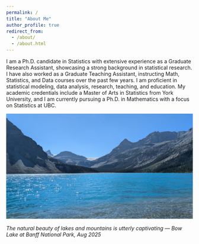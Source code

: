 ```yaml
---
permalink: /
title: "About Me"
author_profile: true
redirect_from: 
  - /about/
  - /about.html
---
```


I am a Ph.D. candidate in Statistics with extensive experience as a Graduate Research Assistant, showcasing a strong background in statistical research. I have also worked as a Graduate Teaching Assistant, instructing Math, Statistics, and Data courses over the past few years. I am proficient in statistical modeling, data analysis, research, teaching, and education. My academic credentials include a Master of Arts in Statistics from York University, and I am currently pursuing a Ph.D. in Mathematics with a focus on Statistics at UBC.

![Bow Lake](/images/BowLake.jpg)

*The natural beauty of lakes and mountains is utterly captivating — Bow Lake at Banff National Park, Aug 2025*
